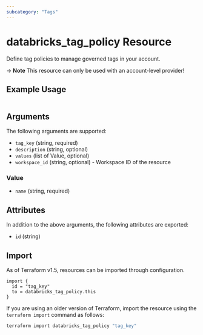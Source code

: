 ```yaml
---
subcategory: "Tags"
---
```

# databricks_tag_policy Resource
Define tag policies to manage governed tags in your account.

-> **Note** This resource can only be used with an account-level provider!

## Example Usage
```hcl
```

## Arguments
The following arguments are supported:
* `tag_key` (string, required)
* `description` (string, optional)
* `values` (list of Value, optional)
* `workspace_id` (string, optional) - Workspace ID of the resource

### Value
* `name` (string, required)

## Attributes
In addition to the above arguments, the following attributes are exported:
* `id` (string)

## Import
As of Terraform v1.5, resources can be imported through configuration.
```hcl
import {
  id = "tag_key"
  to = databricks_tag_policy.this
}
```

If you are using an older version of Terraform, import the resource using the `terraform import` command as follows:
```sh
terraform import databricks_tag_policy "tag_key"
```